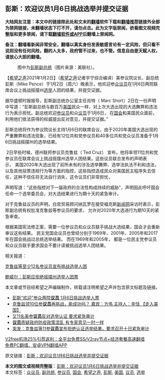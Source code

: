  <h2>彭斯：欢迎议员1月6日挑战选举并提交证据</h2> <p class="notice"><b>大陆网友注意：本文中的链接除此处和文末的<a href="https://github.com/bannedbook/fanqiang" >翻墙</a>软件下载和<a href="https://github.com/killgcd/justmysocks/blob/master/README.md">翻墙推荐</a>链接外全部为禁网链接，未翻墙状态下打不开，请勿点击。此为文字版禁闻，欲看图文视频完整版和更多禁闻，请下载<a href="https://github.com/bannedbook/fanqiang">翻墙软件或APP</a>后翻墙上禁闻网。</p><p>备注：翻墙看新闻非常安全，翻墙以真实身份发表敏感言论有一定风险，但只看不说则没有任何风险，翻的人太多，政府管不过来，也不管。信息自由是天赋人权，请放心大胆的翻墙。</b></p>  <div class="entry"> <figure><figcaption>图中为<a href="https://www.bannedbook.org/bnews/tag/%e5%bd%ad%e6%96%af/" class="st_tag internal_tag" rel="tag" title="标签 彭斯 下的日志">彭斯</a><a href="https://www.bannedbook.org/bnews/tag/%e5%89%af%e6%80%bb%e7%bb%9f/" class="st_tag internal_tag" rel="tag" title="标签 副总统 下的日志">副总统</a>（图片来源：美联社）。</figcaption></figure> <p>【<span class='wp_keywordlink_affiliate'><a href="https://www.soundofhope.org" title="希望之声" target="_blank">希望之声</a></span>2021年1月2日】（<a href="https://www.bannedbook.org/bnews/tag/%e5%b8%8c%e6%9c%9b%e4%b9%8b%e5%a3%b0/" class="st_tag internal_tag" rel="tag" title="标签 希望之声 下的日志">希望之声</a>记者宇宁综合编译）美参议院议长、副总统彭斯（Mike Pence）于1月2日（周六）晚表示，他欢迎参<a href="https://www.bannedbook.org/bnews/tag/%E4%BC%97%E8%AE%AE%E5%91%98/" class="st_tag internal_tag" rel="tag" title="标签 众议员 下的日志">众议员</a>在1月6日两院联席会议上挑战摇摆州<a href="https://www.bannedbook.org/bnews/tag/%e9%80%89%e4%b8%be/" class="st_tag internal_tag" rel="tag" title="标签 选举 下的日志">选举</a>人团的结果，并提交证据。</p> <p>据华盛顿时报报导，彭斯副总统办公室主任肖特（ Marc Short）2日在一份声明中写道：“彭斯副总统与数百万<a href="https://www.bannedbook.org/bnews/tag/%e7%be%8e%e5%9b%bd/" class="st_tag internal_tag" rel="tag" title="标签 美国 下的日志">美国</a>民众一样，对上次大选出现的大选舞弊和违法行为表示担忧。副总统欢迎<a href="https://www.bannedbook.org/bnews/tag/%e5%8f%82%e8%ae%ae%e5%91%98/" class="st_tag internal_tag" rel="tag" title="标签 参议员 下的日志">参议员</a>和众<a href="https://www.bannedbook.org/bnews/tag/%e8%ae%ae%e5%91%98/" class="st_tag internal_tag" rel="tag" title="标签 议员 下的日志">议员</a>于1月6日， 在<a href="https://www.bannedbook.org/bnews/tag/%e5%9b%bd%e4%bc%9a/" class="st_tag internal_tag" rel="tag" title="标签 国会 下的日志">国会</a>和美国民众面前，利用他们依法获得的权威提出反对意见，并提交证据。”</p> <p>彭斯总统将作为参议院议长主持1月6日的联席会议，由于2020年美国大选出现的严重舞弊和违法现象，已经有12位共和党参议员和40多位共和党众议员准备于1月6日挑战摇摆州的选举结果。</p> <p> 2日早些时候，德州联邦参议员克鲁兹（ Ted Cruz） 宣布，他将率领11位共和党参议员在联席会议上挑战摇摆州选举人团结果。这些议员联合发布的声明表示， 美国2020年大选出现了前所未有的涉及选举舞弊、选举法执法不利和违法，以及其他投票违规行为等方面的指控，这些指控造成民众对美国民主程序失去信任，这种不信任将无法自行消失，这令议员们非常担忧，</p>  <p>声明写道：“这些指控对下一届政府的合法性构成持续的威胁&quot;，声明因此呼吁国会任命一个选举委员会，对大选结果进行为期十天的紧急审计。</p> <p>对于克鲁兹议员的声明，白宫贸易顾问纳瓦罗在接受福克斯<span class='wp_keywordlink_affiliate'><a href="https://www.bannedbook.org/" title="新闻网">新闻网</a></span>采访时表示，彭斯副总统有权批准克鲁兹等参议员的要求， 允许对2020年大选进行为期10天的紧急审查。</p> <p>根据美国宪法修正案，需要一位参议员和众议员联手挑战大选结果，国会才会重新审议这些结果。 民主党国会议员也曾经分别于1969年、2001年、2005年和2017年在国会挑战过总统选举结果。 而在1969年和2005年， 都是一位民主党参议员和众议员联手要求国会不要计读被挑战选举人团结果。</p> <p>相关报道：</p>  <p><a href="https://www.soundofhope.org/post/459782">克鲁兹等至少12名参议员宣布挑战选举人团 </a></p> <p><a href="https://www.soundofhope.org/post/459791">鲍威尔：彭斯应拒绝摇摆州选举人团票</a></p> <p>本文章或节目经希望之声编辑制作，转载请注明希望之声并包含原文标题及链接。</p> <ul class='op-related-articles' title='相关阅读'> <li><a href='https://www.bannedbook.org/bnews/comments/20210103/1460185.html' target='_blank'>彭斯“欢迎”参众两院<b>议员</b> 1月6日挑战选举人票</a></li> <li><a href='https://www.bannedbook.org/bnews/bannedvideo/20210103/1460174.html' target='_blank'>克鲁兹领10位参<b>议员</b>再挑战，能成功吗？    嘉宾：方伟  主持人：辛恬 【走入美国】</a></li> <li><a href='https://www.bannedbook.org/bnews/bannedvideo/20210103/1460158.html' target='_blank'>又11名美参<b>议员</b>反对选举认证 要求紧急审计</a></li> <li><a href='https://www.bannedbook.org/bnews/baitai/20210103/1460113.html' target='_blank'><b>议员</b>质疑政府防疫政策混乱 有专家意见一时一样</a></li> <li><a href='https://www.bannedbook.org/bnews/baitai/20210103/1460112.html' target='_blank'>突发：克鲁兹等11参<b>议员</b>宣布拒绝认证选举结果，要求召开十日紧急审计</a></li> </ul> <p class="texttj"> <a href="https://github.com/bannedbook/fanqiang/wiki/V2ray%E6%9C%BA%E5%9C%BA" target="_blank">V2free机场25%引荐返利：全平台免费SS/V2ray节点+经济套餐高速翻墙</a><br/> <a href="https://github.com/bannedbook/fanqiang/wiki/%E7%A6%81%E9%97%BB%E7%BD%91%E5%AE%89%E5%8D%93%E7%BF%BB%E5%A2%99%E6%96%B0%E9%97%BBAPP" target="_blank">免费PC翻墙、安卓VPN翻墙APP</a></p><p>原文链接：<a class="src_link"  href="https://www.soundofhope.org/post/459887" target="_blank">彭斯：欢迎议员1月6日挑战选举并提交证据</a></p> <a name='sharetosocial'></a>       <div><b>本文的图文或视频完整版</b>：<a href='https://www.bannedbook.org/bnews/comments/20210103/1460201.html'>彭斯：欢迎议员1月6日挑战选举并提交证据</a></div>  </div><!--END ENTRY--> <div class="postfooter"> <div>本文标签：<a href="https://www.bannedbook.org/bnews/tag/%E4%BC%97%E8%AE%AE%E5%91%98/" rel="tag">众议员</a>, <a href="https://www.bannedbook.org/bnews/tag/%e5%89%af%e6%80%bb%e7%bb%9f/" rel="tag">副总统</a>, <a href="https://www.bannedbook.org/bnews/tag/%e5%8f%82%e8%ae%ae%e5%91%98/" rel="tag">参议员</a>, <a href="https://www.bannedbook.org/bnews/tag/%e5%9b%bd%e4%bc%9a/" rel="tag">国会</a>, <a href="https://www.bannedbook.org/bnews/tag/%e5%b8%8c%e6%9c%9b%e4%b9%8b%e5%a3%b0/" rel="tag">希望之声</a>, <a href="https://www.bannedbook.org/bnews/tag/%e5%bd%ad%e6%96%af/" rel="tag">彭斯</a>, <a href="https://www.bannedbook.org/bnews/tag/%e7%be%8e%e5%9b%bd/" rel="tag">美国</a>, <a href="https://www.bannedbook.org/bnews/tag/%e8%ae%ae%e5%91%98/" rel="tag">议员</a>, <a href="https://www.bannedbook.org/bnews/tag/%e9%80%89%e4%b8%be/" rel="tag">选举</a></div>  </div><!--END POSTFOOTER--> 